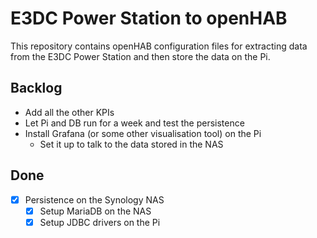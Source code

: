 # E3DC Power Station to openHAB

This repository contains openHAB configuration files for extracting data from the E3DC Power Station and then store the data on the Pi.

## Backlog

- Add all the other KPIs
- Let Pi and DB run for a week and test the persistence
- Install Grafana (or some other visualisation tool) on the Pi
  - Set it up to talk to the data stored in the NAS

## Done

- [x] Persistence on the Synology NAS
  - [x] Setup MariaDB on the NAS
  - [x] Setup JDBC drivers on the Pi
